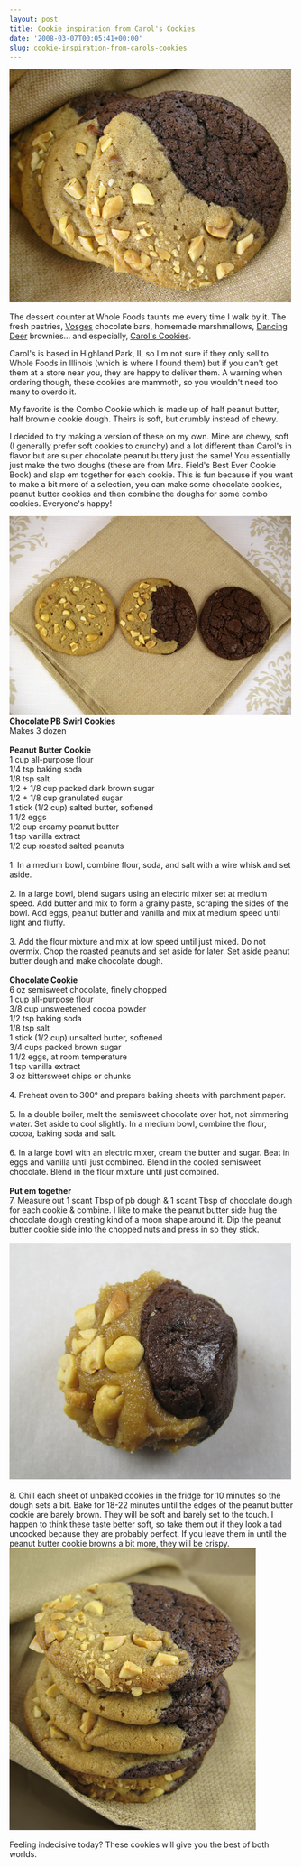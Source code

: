 ```yaml
---
layout: post
title: Cookie inspiration from Carol's Cookies
date: '2008-03-07T00:05:41+00:00'
slug: cookie-inspiration-from-carols-cookies
---
```

<img src='/images/uploads/2008/03/pbswirl_03.jpg' alt='pbswirl03' class="yellowborder" />

The dessert counter at Whole Foods taunts me every time I walk by it. The fresh pastries, <a href="http://www.vosgeschocolate.com/">Vosges</a> chocolate bars, homemade marshmallows, <a href="http://www.dancingdeer.com/">Dancing Deer</a> brownies... and especially, <a href="http://www.carolscookies.com/index.php">Carol's Cookies</a>. 

Carol's is based in Highland Park, IL so I'm not sure if they only sell to Whole Foods in Illinois (which is where I found them) but if you can't get them at a store near you, they are happy to deliver them. A warning when ordering though, these cookies are mammoth, so you wouldn't need too many to overdo it. 

My favorite is the Combo Cookie which is made up of half peanut butter, half brownie cookie dough. Theirs is soft, but crumbly instead of chewy.

I decided to try making a version of these on my own. Mine are chewy, soft (I generally prefer soft cookies to crunchy) and a lot different than Carol's in flavor but are super chocolate peanut buttery just the same! You essentially just make the two doughs (these are from Mrs. Field's Best Ever Cookie Book) and slap em together for each cookie. This is fun because if you want to make a bit more of a selection, you can make some chocolate cookies, peanut butter cookies and then combine the doughs for some combo cookies. Everyone's happy! 

<img src='/images/uploads/2008/03/pbswirl_combo.jpg' alt='combo' class= "yellowborder" />

<div class="recipe">
<strong>Chocolate PB Swirl Cookies</strong><br>
Makes 3 dozen<br>
<br>
<strong>Peanut Butter Cookie</strong><br>
1 cup all-purpose flour<br>
1/4 tsp baking soda<br>
1/8 tsp salt<br>
1/2 + 1/8 cup packed dark brown sugar<br>
1/2 + 1/8 cup granulated sugar<br>
1 stick (1/2 cup) salted butter, softened<br>
1 1/2 eggs<br>
1/2 cup creamy peanut butter<br>
1 tsp vanilla extract<br>
1/2 cup roasted salted peanuts<br>
<br>
1. In a medium bowl, combine flour, soda, and salt with a wire whisk and set aside.<br>
<br>
2. In a large bowl, blend sugars using an electric mixer set at medium speed. Add butter and mix to form a grainy paste, scraping the sides of the bowl. Add eggs, peanut butter and vanilla and mix at medium speed until light and fluffy. <br>
<br>
3. Add the flour mixture and mix at low speed until just mixed. Do not overmix. Chop the roasted peanuts and set aside for later. Set aside peanut butter dough and make chocolate dough.<br>
<br>
<strong>Chocolate Cookie</strong><br>
6 oz semisweet chocolate, finely chopped<br>
1 cup all-purpose flour<br>
3/8 cup unsweetened cocoa powder<br>
1/2 tsp baking soda<br>
1/8 tsp salt<br>
1 stick (1/2 cup) unsalted butter, softened<br>
3/4 cups packed brown sugar<br>
1 1/2 eggs, at room temperature<br>
1 tsp vanilla extract<br>
3 oz bittersweet chips or chunks<br>
<br>
4. Preheat oven to 300&#176; and prepare baking sheets with parchment paper.<br>
<br>
5. In a double boiler, melt the semisweet chocolate over hot, not simmering water. Set aside to cool slightly. In a medium bowl, combine the flour, cocoa, baking soda and salt.<br>
<br>
6. In a large bowl with an electric mixer, cream the butter and sugar. Beat in eggs and vanilla until just combined. Blend in the cooled semisweet chocolate. Blend in the flour mixture until just combined.<br>
<br>
<strong>Put em together</strong><br>
7. Measure out 1 scant Tbsp of pb dough & 1 scant Tbsp of chocolate dough for each cookie & combine. I like to make the peanut butter side hug the chocolate dough creating kind of a moon shape around it. Dip the peanut butter cookie side into the chopped nuts and press in so they stick.<br>
<br>
<img src='/images/uploads/2008/03/pbswirl_02.jpg' alt='pb swirl' class= "yellowborder" /><br>
<br>
8. Chill each sheet of unbaked cookies in the fridge for 10 minutes so the dough sets a bit. Bake for 18-22 minutes until the edges of the peanut butter cookie are barely brown. They will be soft and barely set to the touch. I happen to think these taste better soft, so take them out if they look a tad uncooked because they are probably perfect. If you leave them in until the peanut butter cookie browns a bit more, they will be crispy.
</div>

<img src='/images/uploads/2008/03/pbswirl_stack.jpg' alt='stack' class= "yellowborder" />

Feeling indecisive today? These cookies will give you the best of both worlds.
